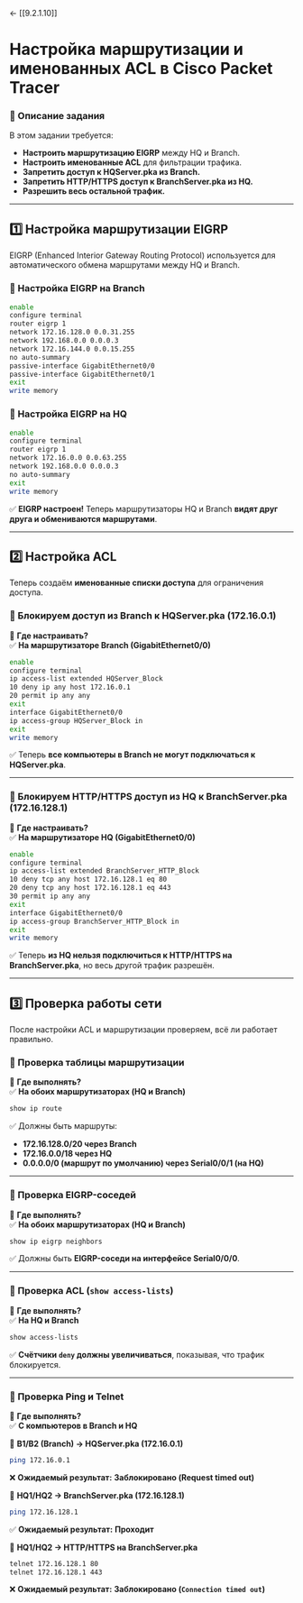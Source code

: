 <- [[9.2.1.10]]
# **Настройка маршрутизации и именованных ACL в Cisco Packet Tracer**

### **📌 Описание задания**
В этом задании требуется:
- **Настроить маршрутизацию EIGRP** между HQ и Branch.
- **Настроить именованные ACL** для фильтрации трафика.
- **Запретить доступ к HQServer.pka из Branch.**
- **Запретить HTTP/HTTPS доступ к BranchServer.pka из HQ.**
- **Разрешить весь остальной трафик.**

---

## **1️⃣ Настройка маршрутизации EIGRP**
EIGRP (Enhanced Interior Gateway Routing Protocol) используется для автоматического обмена маршрутами между HQ и Branch.

### **🔹 Настройка EIGRP на Branch**
```bash
enable
configure terminal
router eigrp 1
network 172.16.128.0 0.0.31.255
network 192.168.0.0 0.0.0.3
network 172.16.144.0 0.0.15.255
no auto-summary
passive-interface GigabitEthernet0/0
passive-interface GigabitEthernet0/1
exit
write memory
```

### **🔹 Настройка EIGRP на HQ**
```bash
enable
configure terminal
router eigrp 1
network 172.16.0.0 0.0.63.255
network 192.168.0.0 0.0.0.3
no auto-summary
exit
write memory
```

✅ **EIGRP настроен!** Теперь маршрутизаторы HQ и Branch **видят друг друга и обмениваются маршрутами**.

---

## **2️⃣ Настройка ACL**
Теперь создаём **именованные списки доступа** для ограничения доступа.

### **🔹 Блокируем доступ из Branch к HQServer.pka (172.16.0.1)**
📌 **Где настраивать?**  
✅ **На маршрутизаторе Branch (GigabitEthernet0/0)**  

```bash
enable
configure terminal
ip access-list extended HQServer_Block
10 deny ip any host 172.16.0.1
20 permit ip any any
exit
interface GigabitEthernet0/0
ip access-group HQServer_Block in
exit
write memory
```
✅ Теперь **все компьютеры в Branch не могут подключаться к HQServer.pka**.

---

### **🔹 Блокируем HTTP/HTTPS доступ из HQ к BranchServer.pka (172.16.128.1)**
📌 **Где настраивать?**  
✅ **На маршрутизаторе HQ (GigabitEthernet0/0)**  

```bash
enable
configure terminal
ip access-list extended BranchServer_HTTP_Block
10 deny tcp any host 172.16.128.1 eq 80
20 deny tcp any host 172.16.128.1 eq 443
30 permit ip any any
exit
interface GigabitEthernet0/0
ip access-group BranchServer_HTTP_Block in
exit
write memory
```
✅ Теперь **из HQ нельзя подключиться к HTTP/HTTPS на BranchServer.pka**, но весь другой трафик разрешён.

---

## **3️⃣ Проверка работы сети**
После настройки ACL и маршрутизации проверяем, всё ли работает правильно.

### **🔹 Проверка таблицы маршрутизации**
📌 **Где выполнять?**  
✅ **На обоих маршрутизаторах (HQ и Branch)**  

```bash
show ip route
```
✅ Должны быть маршруты:
- **172.16.128.0/20 через Branch**
- **172.16.0.0/18 через HQ**
- **0.0.0.0/0 (маршрут по умолчанию) через Serial0/0/1 (на HQ)**

---

### **🔹 Проверка EIGRP-соседей**
📌 **Где выполнять?**  
✅ **На обоих маршрутизаторах (HQ и Branch)**  

```bash
show ip eigrp neighbors
```
✅ Должны быть **EIGRP-соседи на интерфейсе Serial0/0/0**.

---

### **🔹 Проверка ACL (`show access-lists`)**
📌 **Где выполнять?**  
✅ **На HQ и Branch**  

```bash
show access-lists
```
✅ **Счётчики `deny` должны увеличиваться**, показывая, что трафик блокируется.

---

### **🔹 Проверка Ping и Telnet**
📌 **Где выполнять?**  
✅ **С компьютеров в Branch и HQ**

📌 **B1/B2 (Branch) → HQServer.pka (172.16.0.1)**
```bash
ping 172.16.0.1
```
❌ **Ожидаемый результат:** **Заблокировано (Request timed out)**

📌 **HQ1/HQ2 → BranchServer.pka (172.16.128.1)**
```bash
ping 172.16.128.1
```
✅ **Ожидаемый результат:** **Проходит**

📌 **HQ1/HQ2 → HTTP/HTTPS на BranchServer.pka**
```bash
telnet 172.16.128.1 80
telnet 172.16.128.1 443
```
❌ **Ожидаемый результат:** **Заблокировано (`Connection timed out`)**
